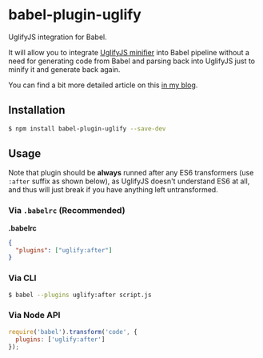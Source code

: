 # babel-plugin-uglify

UglifyJS integration for Babel.

It will allow you to integrate [UglifyJS minifier](https://github.com/mishoo/UglifyJS2) into Babel pipeline without a need for generating code from Babel and parsing back into UglifyJS just to minify it and generate back again.

You can find a bit more detailed article on this [in my blog](https://rreverser.com/using-mozilla-ast-with-uglifyjs/).

## Installation

```sh
$ npm install babel-plugin-uglify --save-dev
```

## Usage

Note that plugin should be **always** runned after any ES6 transformers (use `:after` suffix as shown below), as UglifyJS doesn't understand ES6 at all, and thus will just break if you have anything left untransformed.

### Via `.babelrc` (Recommended)

**.babelrc**

```json
{
  "plugins": ["uglify:after"]
}
```

### Via CLI

```sh
$ babel --plugins uglify:after script.js
```

### Via Node API

```javascript
require('babel').transform('code', {
  plugins: ['uglify:after']
});
```
